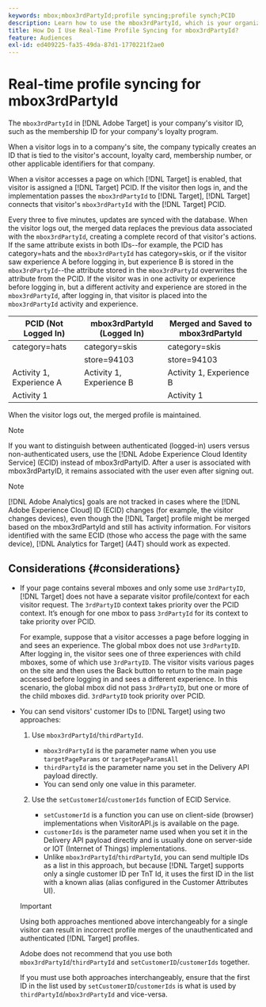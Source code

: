 ```yaml
---
keywords: mbox;mbox3rdPartyId;profile syncing;profile synch;PCID
description: Learn how to use the mbox3rdPartyId, which is your organization's visitor ID, such as membership ID or your organization's loyalty program.
title: How Do I Use Real-Time Profile Syncing for mbox3rdPartyId?
feature: Audiences
exl-id: ed409225-fa35-49da-87d1-1770221f2ae0
---
```

# Real-time profile syncing for mbox3rdPartyId

The `mbox3rdPartyId` in [!DNL Adobe Target] is your company's visitor ID, such as the membership ID for your company's loyalty program.

When a visitor logs in to a company's site, the company typically creates an ID that is tied to the visitor's account, loyalty card, membership number, or other applicable identifiers for that company.

When a visitor accesses a page on which [!DNL Target] is enabled, that visitor is assigned a [!DNL Target] PCID. If the visitor then logs in, and the implementation passes the `mbox3rdPartyId` to [!DNL Target], [!DNL Target] connects that visitor's `mbox3rdPartyId` with the [!DNL Target] PCID.

Every three to five minutes, updates are synced with the database. When the visitor logs out, the merged data replaces the previous data associated with the `mbox3rdPartyId`, creating a complete record of that visitor's actions. If the same attribute exists in both IDs--for example, the PCID has category=hats and the `mbox3rdPartyId` has category=skis, or if the visitor saw experience A before logging in, but experience B is stored in the `mbox3rdPartyId`--the attribute stored in the `mbox3rdPartyId` overwrites the attribute from the PCID. If the visitor was in one activity or experience before logging in, but a different activity and experience are stored in the `mbox3rdPartyId`, after logging in, that visitor is placed into the `mbox3rdPartyId` activity and experience.

|  PCID (Not Logged In)  | mbox3rdPartyId (Logged In)  | Merged and Saved to mbox3rdPartyId  |
|---|---|---|
|  category=hats  | category=skis  | category=skis  |
|   | store=94103  | store=94103  |
|  Activity 1, Experience A  | Activity 1, Experience B  | Activity 1, Experience B  |
|  Activity 1  |  | Activity 1  |

When the visitor logs out, the merged profile is maintained.

>[!NOTE]
>
>If you want to distinguish between authenticated (logged-in) users versus non-authenticated users, use the [!DNL Adobe Experience Cloud Identity Service] (ECID) instead of mbox3rdPartyID. After a user is associated with mbox3rdPartyID, it remains associated with the user even after signing out.

>[!NOTE]
>
>[!DNL Adobe Analytics] goals are not tracked in cases where the [!DNL Adobe Experience Cloud] ID (ECID) changes (for example, the visitor changes devices), even though the [!DNL Target] profile might be merged based on the mbox3rdPartyId and still has activity information. For visitors identified with the same ECID (those who access the page with the same device), [!DNL Analytics for Target] (A4T) should work as expected.

## Considerations {#considerations}

* If your page contains several mboxes and only some use `3rdPartyID`, [!DNL Target] does not have a separate visitor profile/context for each visitor request. The `3rdPartyID` context takes priority over the PCID context. It’s enough for one mbox to pass `3rdPartyId` for its context to take priority over PCID.

  For example, suppose that a visitor accesses a page before logging in and sees an experience. The global mbox does not use `3rdPartyID`. After logging in, the visitor sees one of three experiences with child mboxes, some of which use `3rdPartyID`. The visitor visits various pages on the site and then uses the Back button to return to the main page accessed before logging in and sees a different experience. In this scenario, the global mbox did not pass `3rdPartyID`, but one or more of the child mboxes did. `3rdPartyID` took priority over PCID.

* You can send visitors' customer IDs to [!DNL Target] using two approaches:

  1. Use `mbox3rdPartyId`/`thirdPartyId`.
    
     * `mbox3rdPartyId` is the parameter name when you use `targetPageParams` or `targetPageParamsAll`
     * `thirdPartyId` is the parameter name you set in the Delivery API payload directly.
     * You can send only one value in this parameter.

  1. Use the `setCustomerId`/`customerIds` function of ECID Service.

     * `setCustomerId` is a function you can use on client-side (browser) implementations when VisitorAPI.js is available on the page.
     * `customerIds` is the parameter name used when you set it in the Delivery API payload directly and is usually done on server-side or IOT (Internet of Things) implementations.
     * Unlike `mbox3rdPartyId`/`thirdPartyId`, you can send multiple IDs as a list in this approach, but because [!DNL Target] supports only a single customer ID per TnT Id, it uses the first ID in the list with a known alias (alias configured in the Customer Attributes UI).

  >[!IMPORTANT]
  >
  > Using both approaches mentioned above interchangeably for a single visitor can result in incorrect profile merges of the unauthenticated and authenticated [!DNL Target] profiles. 
  >
  >Adobe does not recommend that you use both `mbox3rdPartyId`/`thirdPartyId` and `setCustomerID`/`customerIds` together.
  >
  >If you must use both approaches interchangeably, ensure that the first ID in the list used by `setCustomerID`/`customerIds` is what is used by `thirdPartyId`/`mbox3rdPartyId` and vice-versa. 

